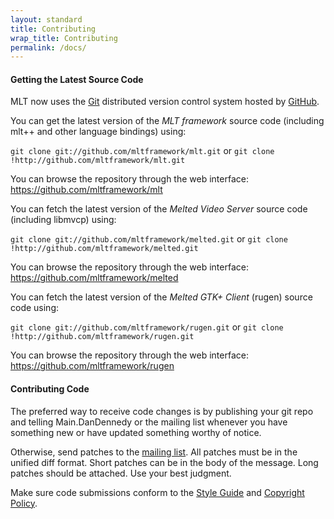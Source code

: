```yaml
---
layout: standard
title: Contributing
wrap_title: Contributing
permalink: /docs/
---
```


#### Getting the Latest Source Code

MLT now uses the [Git](http://git-scm.com/) distributed version
control system hosted by [GitHub](http://github.com/).

You can get the latest version of the *MLT framework* source code
(including mlt++ and other language bindings) using:

`git clone git://github.com/mltframework/mlt.git` or `git clone
!http://github.com/mltframework/mlt.git`

You can browse the repository through the web interface:
https://github.com/mltframework/mlt

You can fetch the latest version of the *Melted Video Server* source
code (including libmvcp) using:

`git clone git://github.com/mltframework/melted.git` or `git clone
!http://github.com/mltframework/melted.git`

You can browse the repository through the web interface:
https://github.com/mltframework/melted

You can fetch the latest version of the *Melted GTK+ Client* (rugen)
source code using:

`git clone git://github.com/mltframework/rugen.git` or `git clone
!http://github.com/mltframework/rugen.git`

You can browse the repository through the web interface:
https://github.com/mltframework/rugen

#### Contributing Code

The preferred way to receive code changes is by publishing your git repo
and telling Main.DanDennedy or the mailing list whenever you have
something new or have updated something worthy of notice.

Otherwise, send patches to the
[mailing list](https://sourceforge.net/mail/?group_id=96039).
All patches must be in the unified diff format. Short patches can be in
the body of the message. Long patches should be attached. Use your best
judgment.

Make sure code submissions conform to the [Style Guide](codingstyleguide)
and [Copyright Policy](copyrightpolicy).
